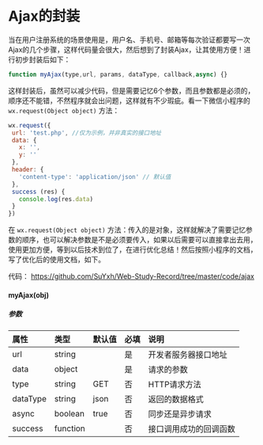 # Ajax的封装

当在用户注册系统的场景使用是，用户名、手机号、邮箱等每次验证都要写一次Ajax的几个步骤，这样代码量会很大，然后想到了封装Ajax，让其使用方便！进行初步封装后如下：

```javascript
function myAjax(type,url, params, dataType, callback,async) {}
```

这样封装后，虽然可以减少代码，但是需要记忆6个参数，而且参数都是必须的，顺序还不能错，不然程序就会出问题，这样就有不少瑕疵。看一下微信小程序的  `wx.request(Object object)` 方法：

 ```javascript
wx.request({
  url: 'test.php', //仅为示例，并非真实的接口地址
  data: {
    x: '',
    y: ''
  },
  header: {
    'content-type': 'application/json' // 默认值
  },
  success (res) {
    console.log(res.data)
  }
})
 ```

在  `wx.request(Object object)` 方法：传入的是对象，这样就解决了需要记忆参数的顺序，也可以解决参数是不是必须要传入，如果以后需要可以直接拿出去用，使用更加方便，等到以后技术到位了，在进行优化总结！然后按照小程序的文档，写了优化后的使用文档，如下。



代码：  https://github.com/SuYxh/Web-Study-Record/tree/master/code/ajax 



#### myAjax(obj)

##### 参数

| 属性     | 类型     | 默认值 | 必填 | 说明                   |
| :------- | :------- | :----- | :--- | :--------------------- |
| url      | string   |        | 是   | 开发者服务器接口地址   |
| data     | object   |        | 是   | 请求的参数             |
| type     | string   | GET    | 否   | HTTP请求方法           |
| dataType | string   | json   | 否   | 返回的数据格式         |
| async    | boolean  | true   | 否   | 同步还是异步请求       |
| success  | function |        | 否   | 接口调用成功的回调函数 |